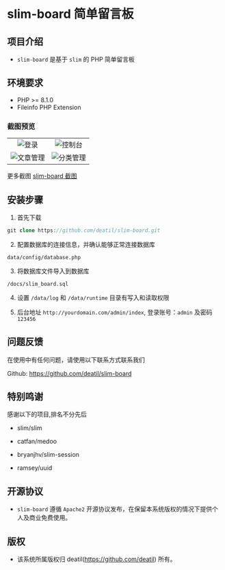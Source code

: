 # slim-board 简单留言板


## 项目介绍

*  `slim-board` 是基于 `slim` 的 PHP 简单留言板


## 环境要求

 - PHP >= 8.1.0
 - Fileinfo PHP Extension


### 截图预览

<table>
    <tr>
        <td width="50%">
            <center>
                <img alt="登录" src="https://user-images.githubusercontent.com/24578855/193317616-3e36a5d9-04eb-4d77-a270-edff1329d8f2.png" />
            </center>
        </td>
        <td width="50%">
            <center>
                <img alt="控制台" src="https://user-images.githubusercontent.com/24578855/193316333-d1272c1b-c750-4082-bc34-b89923bddd4b.png" />
            </center>
        </td>
    </tr>
    <tr>
        <td width="50%">
            <center>
                <img alt="文章管理" src="https://user-images.githubusercontent.com/24578855/193316606-71e3773e-bbe3-49fd-8a90-f3a01c4180d7.png" />
            </center>
        </td>
        <td width="50%">
            <center>
                <img alt="分类管理" src="https://user-images.githubusercontent.com/24578855/193316570-8340a36b-addd-4074-a2e1-09e165b299e7.png" />
            </center>
        </td>
    </tr>
</table>

更多截图
[slim-board 截图](https://github.com/deatil/slim-board/issues/1)


## 安装步骤

1. 首先下载

```php
git clone https://github.com/deatil/slim-board.git 
```

2. 配置数据库的连接信息，并确认能够正常连接数据库

```
data/config/database.php
```

3. 将数据库文件导入到数据库

```
/docs/slim_board.sql
```

4. 设置 `/data/log` 和 `/data/runtime` 目录有写入和读取权限

5. 后台地址 `http://yourdomain.com/admin/index`, 登录账号：`admin` 及密码 `123456`


## 问题反馈

在使用中有任何问题，请使用以下联系方式联系我们

Github: https://github.com/deatil/slim-board


## 特别鸣谢

感谢以下的项目,排名不分先后

 - slim/slim
 
 - catfan/medoo
 
 - bryanjhv/slim-session
 
 - ramsey/uuid


## 开源协议

*  `slim-board` 遵循 `Apache2` 开源协议发布，在保留本系统版权的情况下提供个人及商业免费使用。 


## 版权

*  该系统所属版权归 deatil(https://github.com/deatil) 所有。
